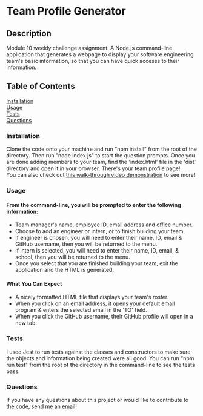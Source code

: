 # Team Profile Generator

## Description
Module 10 weekly challenge assignment. A Node.js command-line application that generates a webpage to display your software engineering team's basic information, so that you can have quick accesss to their information.

## Table of Contents
[Installation](link)
<br>
[Usage](link)
<br>
[Tests](link)
<br>
[Questions](link)

### Installation
Clone the code onto your machine and run "npm install" from the root of the directory. Then run "node index.js" to start the question prompts. Once you are done adding members to your team, find the 'index.html' file in the 'dist' directory and open it in your browser. There's your team profile page!
<br>
You can also check out [this walk-through video demonstration](link) to see more!

### Usage
#### From the command-line, you will be prompted to enter the following information:
* Team manager's name, employee ID, email address and office number.
* Choose to add an engineer or intern, or to finish building your team.
* If engineer is chosen, you will need to enter their name, ID, email & GitHub username, then you will be returned to the menu.
* If intern is selected, you will need to enter their name, ID, email, & school, then you will be returned to the menu.
* Once you select that you are finished building your team, exit the application and the HTML is generated.

#### What You Can Expect 
* A nicely formatted HTML file that displays your team's roster.
* When you click on an email address, it opens your default email program & enters the selected email in the 'TO' field.
* When you click the GitHub username, their GitHub profile will open in a new tab.

### Tests
I used Jest to run tests against the classes and constructors to make sure the objects and information being created were all good. You can run "npm run test" from the root of the directory in the command-line to see the tests pass. 

### Questions
If you have any questions about this project or would like to contribute to the code, send me an [email](mailto:savvy.bennett8@gmail.com)!
